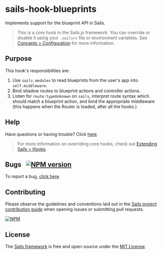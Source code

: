 # sails-hook-blueprints

Implements support for the blueprint API in Sails.

> This is a core hook in the Sails.js framework.  You can override or disable it using your `.sailsrc` file or environment variables.  See [Concepts > Configuration](http://sailsjs.com/docs/concepts/configuration) for more information.


## Purpose

This hook's responsibilities are:

1. Use `sails.modules` to read blueprints from the user's app into `self.middleware`.
2. Bind shadow routes to blueprint actions and controller actions.
3. Listen for `route:typeUnknown` on `sails`, interpret route syntax which should match a blueprint action, and bind the appropriate middleware (this happens when the Router is loaded, after all the hooks.)


## Help

Have questions or having trouble?  Click [here](http://sailsjs.com/support).

> For more information on overriding core hooks, check out [Extending Sails > Hooks](http://sailsjs.com/documentation/concepts/extending-sails/hooks).


## Bugs &nbsp; [![NPM version](https://badge.fury.io/js/sails-hook-blueprints.svg)](http://npmjs.com/package/sails-hook-blueprints)

To report a bug, [click here](http://sailsjs.com/bugs).


## Contributing

Please observe the guidelines and conventions laid out in the [Sails project contribution guide](http://sailsjs.com/documentation/contributing) when opening issues or submitting pull requests.

[![NPM](https://nodei.co/npm/sails-hook-blueprints.png?downloads=true)](http://npmjs.com/package/sails-hook-blueprints)

## License

The [Sails framework](http://sailsjs.com) is free and open-source under the [MIT License](http://sailsjs.com/license).
